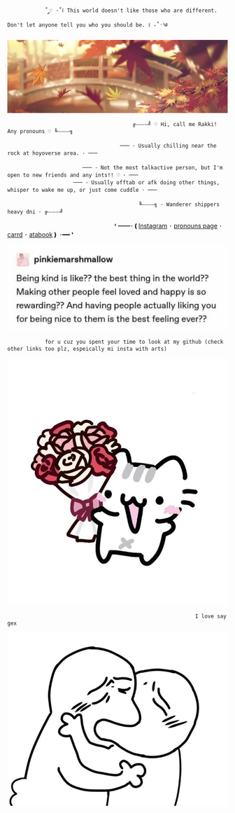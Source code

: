 				˚ ༘♡ ·˚꒰ This world doesn't like those who are different. Don't let anyone tell you who you should be. ꒱ ₊˚ˑ༄

![image alt](https://github.com/Rakki-boop/Rakki-boop/blob/05561e7b2979a3a530d253a39e0d9a32c8663fe4/6292878db61d36c92e7f9bc6262e039b.jpg)

											╔⏤⏤⏤╝ ♡ Hi, call me Rakki! Any pronouns ♡ ╚⏤⏤⏤╗
				      
										─── ･ Usually chilling near the rock at hoyoverse area. ･ ───

							─── ･ Not the most talkactive person, but I'm open to new friends and any ints!! ♡ ･ ───
					     ─── ･ Usually offtab or afk doing other things, whisper to wake me up, or just come cuddle ･ ───

									 		  ╚⏤⏤⏤╗ ･ Wanderer shippers heavy dni ･ ╔⏤⏤⏤╝
ㅤㅤㅤㅤㅤㅤㅤㅤㅤㅤㅤㅤㅤㅤㅤㅤㅤㅤㅤ❛ ━━･❪[Instagram](https://www.instagram.com/rakki.art/?g=5) ･ [pronouns page](https://en.pronouns.page/@Rakki) ･ [carrd](https://rakkiicard.carrd.co) ･ [atabook](https://rakki.atabook.org/?page=1)❫ ･━━ ❜ 
	
			 
   ![image alt](https://github.com/Rakki-boop/Rakki-boop/blob/b4a1f74dfd9657815a8f0c69189d15d1ab8707ef/Screenshot_20250820_202029_Instagram.jpg)

				for u cuz you spent your time to look at my github (check other links too plz, espeically mi insta with arts)
![image alt](https://github.com/Rakki-boop/Rakki-boop/blob/23d8991ef9c59469597fbc01f742e76132510f4d/eefbef3b5c4823a26374a64a91c1df25.jpg)

																I love say gex

![image alt](https://github.com/Rakki-boop/Rakki-boop/blob/23d8991ef9c59469597fbc01f742e76132510f4d/5ef0bafa1ee15c867ee3188d3afba4a0.jpg)
